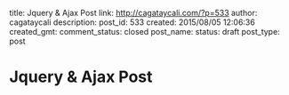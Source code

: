 title: Jquery & Ajax Post
link: http://cagataycali.com/?p=533
author: cagataycali
description: 
post_id: 533
created: 2015/08/05 12:06:36
created_gmt: 
comment_status: closed
post_name: 
status: draft
post_type: post

# Jquery & Ajax Post

